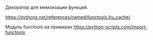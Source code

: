 Декоратор для мемоизации функций.

https://pythonz.net/references/named/functools.lru_cache/

Модуль functools на примерах
https://python-scripts.com/import-functools